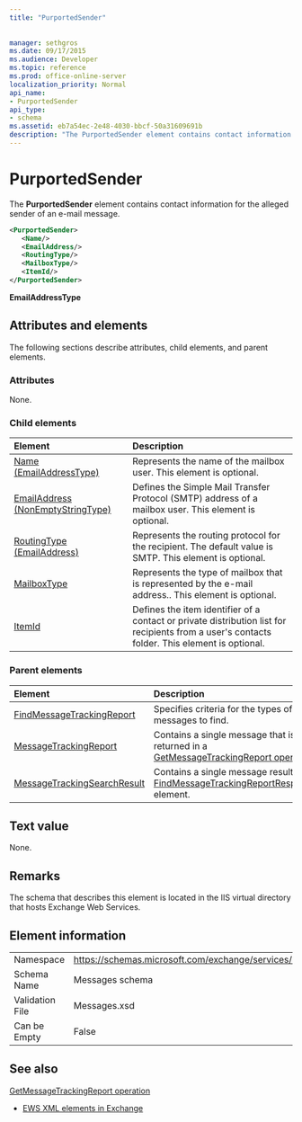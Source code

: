 ```yaml
---
title: "PurportedSender"
 
 
manager: sethgros
ms.date: 09/17/2015
ms.audience: Developer
ms.topic: reference
ms.prod: office-online-server
localization_priority: Normal
api_name:
- PurportedSender
api_type:
- schema
ms.assetid: eb7a54ec-2e48-4030-bbcf-50a31609691b
description: "The PurportedSender element contains contact information for the alleged sender of an e-mail message."
---
```


# PurportedSender

The **PurportedSender** element contains contact information for the alleged sender of an e-mail message. 
  
```XML
<PurportedSender>
   <Name/>
   <EmailAddress/>
   <RoutingType/>
   <MailboxType/>
   <ItemId/>
</PurportedSender>
```

 **EmailAddressType**
## Attributes and elements

The following sections describe attributes, child elements, and parent elements.
  
### Attributes

None.
  
### Child elements

|**Element**|**Description**|
|:-----|:-----|
|[Name (EmailAddressType)](name-emailaddresstype.md) <br/> |Represents the name of the mailbox user. This element is optional.  <br/> |
|[EmailAddress (NonEmptyStringType)](emailaddress-nonemptystringtype.md) <br/> |Defines the Simple Mail Transfer Protocol (SMTP) address of a mailbox user. This element is optional.  <br/> |
|[RoutingType (EmailAddress)](routingtype-emailaddress.md) <br/> |Represents the routing protocol for the recipient. The default value is SMTP. This element is optional.  <br/> |
|[MailboxType](mailboxtype.md) <br/> |Represents the type of mailbox that is represented by the e-mail address.. This element is optional.  <br/> |
|[ItemId](itemid.md) <br/> |Defines the item identifier of a contact or private distribution list for recipients from a user's contacts folder. This element is optional.  <br/> |
   
### Parent elements

|**Element**|**Description**|
|:-----|:-----|
|[FindMessageTrackingReport](findmessagetrackingreport.md) <br/> |Specifies criteria for the types of messages to find.  <br/> |
|[MessageTrackingReport](messagetrackingreport.md) <br/> |Contains a single message that is returned in a [GetMessageTrackingReport operation](getmessagetrackingreport-operation.md).  <br/> |
|[MessageTrackingSearchResult](messagetrackingsearchresult.md) <br/> |Contains a single message result for a [FindMessageTrackingReportResponse](findmessagetrackingreportresponse.md) element.  <br/> |
   
## Text value

None.
  
## Remarks

The schema that describes this element is located in the IIS virtual directory that hosts Exchange Web Services.
  
## Element information

|||
|:-----|:-----|
|Namespace  <br/> |https://schemas.microsoft.com/exchange/services/2006/messages  <br/> |
|Schema Name  <br/> |Messages schema  <br/> |
|Validation File  <br/> |Messages.xsd  <br/> |
|Can be Empty  <br/> |False  <br/> |
   
## See also



[GetMessageTrackingReport operation](getmessagetrackingreport-operation.md)


- [EWS XML elements in Exchange](ews-xml-elements-in-exchange.md)

